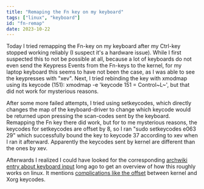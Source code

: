 ```yaml
---
title: "Remaping the Fn key on my keyboard"
tags: ["linux", "keyboard"]
id: "fn-remap"
date: 2023-10-22
---
```





Today I tried remapping the Fn-key on my keyboard after my Ctrl-key
stopped working reliably (I suspect it's a hardware issue). While I
first suspected this to not be possible at all, because a lot of
keyboards do not even send the Keypress Events from the Fn-keys to the
kernel, for my laptop keyboard this seems to have not been the case, as
I was able to see the keypresses with \"xev\". Next, I tried rebinding
the key with xmodmap using its keycode (151): xmodmap -e 'keycode 151 =
Control~L~', but that did not work for mysterious reasons.

After some more failed attempts, I tried using setkeycodes, which
directly changes the map of the keyboard-driver to change which keycode
would be returned upon pressing the scan-codes sent by the keyboard.
Remapping the Fn key there did work, but for to me mysterious reasons,
the keycodes for setkeycodes are offset by 8, so I ran \"sudo
setkeycodes e063 29\" which successfully bound the key to keycode 37
according to xev when I ran it afterward. Apparently the keycodes sent
by kernel are different than the ones by xev.

Afterwards I realized I could have looked for the corresponding
[archwiki entry about keyboard
input](https://wiki.archlinux.org/title/Keyboard_input) long ago to get
an overview of how this roughly works on linux. It mentions
[complications like the
offset](https://wiki.archlinux.org/title/Keyboard_input#Identifying_keycodes_in_Xorg)
between kernel and Xorg keycodes.

